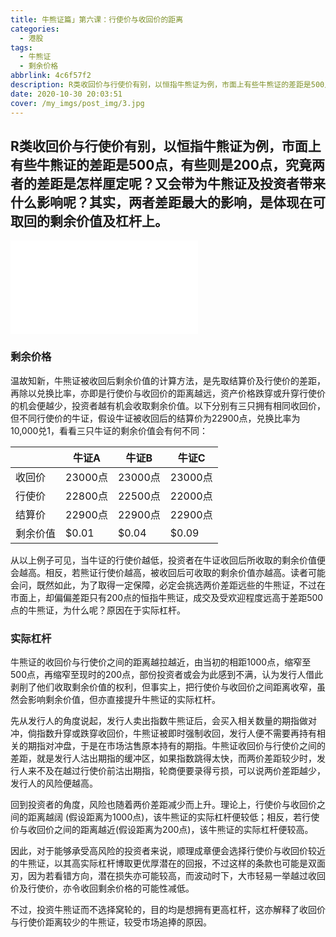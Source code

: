 ```yaml
---
title: 牛熊证篇」第六课：行使价与收回价的距离
categories:
  - 港股
tags:
  - 牛熊证
  - 剩余价格
abbrlink: 4c6f57f2
description: R类收回价与行使价有别，以恒指牛熊证为例，市面上有些牛熊证的差距是500点，有些则是200点，究竟两者的差距是怎样厘定呢？又会带为牛熊证及投资者带来什么影响呢？其实，两者差距最大的影响，是体现在可取回的剩余价值及杠杆上。
date: 2020-10-30 20:03:51
cover: /my_imgs/post_img/3.jpg
---
```


## R类收回价与行使价有别，以恒指牛熊证为例，市面上有些牛熊证的差距是500点，有些则是200点，究竟两者的差距是怎样厘定呢？又会带为牛熊证及投资者带来什么影响呢？其实，两者差距最大的影响，是体现在可取回的剩余价值及杠杆上。

<!-- more -->


<div class="bilibili">
  <iframe src="//player.bilibili.com/player.html?aid=457752589&bvid=BV1x5411V7cS&cid=256492976&page=1" scrolling="no" border="0" frameborder="no" framespacing="0" allowfullscreen="true"> </iframe>
</div>

### 剩余价格

温故知新，牛熊证被收回后剩余价值的计算方法，是先取结算价及行使价的差距，再除以兑换比率，亦即是行使价与收回价的距离越远，资产价格跌穿或升穿行使价的机会便越少，投资者越有机会收取剩余价值。以下分别有三只拥有相同收回价，但不同行使价的牛证，假设牛证被收回后的结算价为22900点，兑换比率为10,000兑1，看看三只牛证的剩余价值会有何不同：

|          | 牛证A   | 牛证B   | 牛证C   |
| -------- | ------- | ------- | ------- |
| 收回价   | 23000点 | 23000点 | 23000点 |
| 行使价   | 22800点 | 22500点 | 22000点 |
| 结算价   | 22900点 | 22900点 | 22900点 |
| 剩余价值 | $0.01   | $0.04   | $0.09   |


从以上例子可见，当牛证的行使价越低，投资者在牛证收回后所收取的剩余价值便会越高。相反，若熊证行使价越高，被收回后可收取的剩余价值亦越高。读者可能会问，既然如此，为了取得一定保障，必定会挑选两价差距远些的牛熊证，不过在市面上，却偏偏差距只有200点的恒指牛熊证，成交及受欢迎程度远高于差距500点的牛熊证，为什么呢？原因在于实际杠杆。

### 实际杠杆

牛熊证的收回价与行使价之间的距离越拉越近，由当初的相距1000点，缩窄至500点，再缩窄至现时的200点，部份投资者或会为此感到不满，认为发行人借此剥削了他们收取剩余价值的权利，但事实上，把行使价与收回价之间距离收窄，虽然会影响剩余价值，但亦直接提升牛熊证的实际杠杆。

先从发行人的角度说起，发行人卖出指数牛熊证后，会买入相关数量的期指做对冲，倘指数升穿或跌穿收回价，牛熊证被即时强制收回，发行人便不需要再持有相关的期指对冲盘，于是在市场沽售原本持有的期指。牛熊证收回价与行使价之间的差距，就是发行人沽出期指的缓冲区，如果指数跳得太快，而两价差距较少时，发行人来不及在越过行使价前沽出期指，轮商便要录得亏损，可以说两价差距越少，发行人的风险便越高。

回到投资者的角度，风险也随着两价差距减少而上升。理论上，行使价与收回价之间的距离越阔 (假设距离为1000点)，该牛熊证的实际杠杆便较低；相反，若行使价与收回价之间的距离越近(假设距离为200点)，该牛熊证的实际杠杆便较高。

因此，对于能够承受高风险的投资者来说，顺理成章便会选择行使价与收回价较近的牛熊证，以其高实际杠杆博取更优厚潜在的回报，不过这样的条款也可能是双面刃，因为若看错方向，潜在损失亦可能较高，而波动时下，大市轻易一举越过收回价及行使价，亦令收回剩余价格的可能性减低。

不过，投资牛熊证而不选择窝轮的，目的均是想拥有更高杠杆，这亦解释了收回价与行使价距离较少的牛熊证，较受市场追捧的原因。
